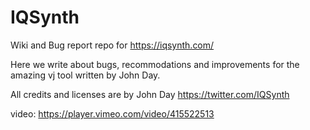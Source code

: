 # IQSynth
Wiki and Bug report repo for https://iqsynth.com/

Here we write about bugs, recommodations and improvements for the amazing vj tool written by John Day.

All credits and licenses are by John Day https://twitter.com/IQSynth



video: https://player.vimeo.com/video/415522513
